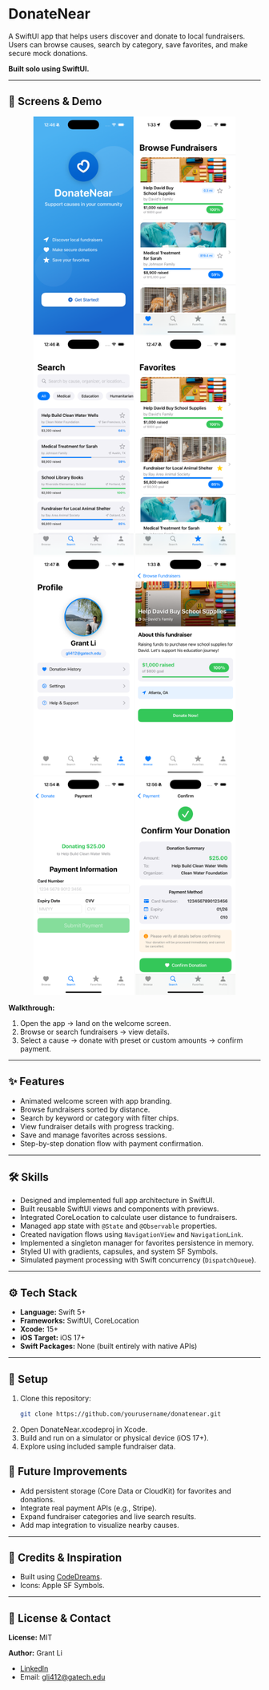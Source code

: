 # DonateNear  
A SwiftUI app that helps users discover and donate to local fundraisers. Users can browse causes, search by category, save favorites, and make secure mock donations.  

**Built solo using SwiftUI.**

---

## 📱 Screens & Demo

<p align="center">
  <img src="images-screens/screenshot_1.png" width="200"/>
  <img src="images-screens/screenshot_2.png" width="200"/>
  <img src="images-screens/screenshot_3.png" width="200"/>
  <img src="images-screens/screenshot_4.png" width="200"/>
  <img src="images-screens/screenshot_5.png" width="200"/>
  <img src="images-screens/screenshot_8.png" width="200"/>
  <img src="images-screens/screenshot_6.png" width="200"/>
  <img src="images-screens/screenshot_7.png" width="200"/>
</p>

**Walkthrough:**  
1. Open the app → land on the welcome screen.  
2. Browse or search fundraisers → view details.  
3. Select a cause → donate with preset or custom amounts → confirm payment.  

---

## ✨ Features
- Animated welcome screen with app branding.  
- Browse fundraisers sorted by distance.  
- Search by keyword or category with filter chips.  
- View fundraiser details with progress tracking.  
- Save and manage favorites across sessions.  
- Step-by-step donation flow with payment confirmation.  

---

## 🛠 Skills
- Designed and implemented full app architecture in SwiftUI.  
- Built reusable SwiftUI views and components with previews.  
- Integrated CoreLocation to calculate user distance to fundraisers.  
- Managed app state with `@State` and `@Observable` properties.  
- Created navigation flows using `NavigationView` and `NavigationLink`.  
- Implemented a singleton manager for favorites persistence in memory.  
- Styled UI with gradients, capsules, and system SF Symbols.  
- Simulated payment processing with Swift concurrency (`DispatchQueue`).  

---

## ⚙️ Tech Stack
- **Language:** Swift 5+  
- **Frameworks:** SwiftUI, CoreLocation  
- **Xcode:** 15+  
- **iOS Target:** iOS 17+  
- **Swift Packages:** None (built entirely with native APIs)  

---

## 🚀 Setup
1. Clone this repository:  
   ```bash
   git clone https://github.com/yourusername/donatenear.git
   ```
2. Open DonateNear.xcodeproj in Xcode.
3. Build and run on a simulator or physical device (iOS 17+).
4. Explore using included sample fundraiser data.

## 🔮 Future Improvements
- Add persistent storage (Core Data or CloudKit) for favorites and donations.  
- Integrate real payment APIs (e.g., Stripe).  
- Expand fundraiser categories and live search results.  
- Add map integration to visualize nearby causes.  

---

## 🙏 Credits & Inspiration
- Built using [CodeDreams](https://codedreams.app/).  
- Icons: Apple SF Symbols.  

---

## 📄 License & Contact
**License:** MIT  

**Author:** Grant Li  
- [LinkedIn](https://linkedin.com/in/yourprofile)  
- Email: gli412@gatech.edu 

